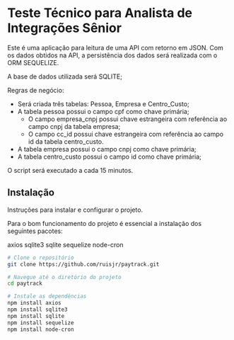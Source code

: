 # Teste Técnico para Analista de Integrações Sênior

Este é uma aplicação para leitura de uma API com retorno em JSON.
Com os dados obtidos na API, a persistência dos dados será realizada 
com o ORM SEQUELIZE.

A base de dados utilizada será SQLITE;

Regras de negócio:

- Será criada três tabelas: Pessoa, Empresa e Centro_Custo;
- A tabela pessoa possui o campo cpf como chave primária;
	- O campo empresa_cnpj possui chave estrangeira com referência ao campo cnpj da tabela empresa;
	- O campo cc_id possui chave estrangeira com referência ao campo id da tabela centro_custo.
- A tabela empresa possui o campo cnpj como chave primária;
- A tabela centro_custo possui o campo id como chave primária;

O script será executado a cada 15 minutos.

## Instalação

Instruções para instalar e configurar o projeto.

Para o bom funcionamento do projeto é essencial a instalação dos seguintes pacotes:

axios
sqlite3
sqlite
sequelize
node-cron

```bash
# Clone o repositório
git clone https://github.com/ruisjr/paytrack.git

# Navegue até o diretório do projeto
cd paytrack

# Instale as dependências
npm install axios
npm install sqlite3
npm install sqlite
npm install sequelize
npm install node-cron
